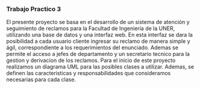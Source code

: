 ### Trabajo Practico 3

El presente proyecto se basa en el desarrollo de un sistema de atención y seguimiento de reclamos para la Facultad de Ingeniería de la UNER, utilizando una base de datos y una interfaz web. En esta interfaz se dara la posibilidad a cada usuario cliente ingresar su reclamo de manera simple y ágil, correspondiente a los requerimientos del enunciado. Ademas se permite el acceso a jefes de departamento y un secretario tecnico para la gestion y derivacion de los reclamos.
Para el inicio de este proyecto realizamos un diagrama UML para las posibles clases a utilizar. Ademas, se definen las caracteristicas y responsabilidades que consideramos necesarias para cada clase.